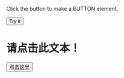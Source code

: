 <html>

<p>Click the button to make a BUTTON element.</p>

<button onclick="myFunction()">Try it</button>
<h1 onclick="this.innerHTML='谢谢！'">请点击此文本！</h1>
<button id="button">点击这里</button>


</html>
